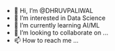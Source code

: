 - 👋 Hi, I’m @DHRUVPALIWAL
- 👀 I’m interested in Data Science
- 🌱 I’m currently learning AI/ML
- 💞️ I’m looking to collaborate on ...
- 📫 How to reach me ...

<!---
DHRUVPALIWAL/DHRUVPALIWAL is a ✨ special ✨ repository because its `README.md` (this file) appears on your GitHub profile.
You can click the Preview link to take a look at your changes.
--->
